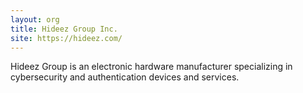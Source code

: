 ```yaml
---
layout: org
title: Hideez Group Inc.
site: https://hideez.com/
---
```

Hideez Group is an electronic hardware manufacturer specializing in cybersecurity and authentication devices and services.
